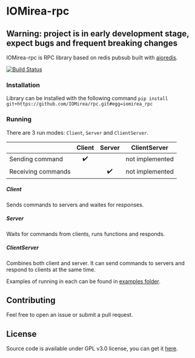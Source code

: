 # IOMirea-rpc
## Warning: project is in early development stage, expect bugs and frequent breaking changes

IOMirea-rpc is RPC library based on redis pubsub built with [aioredis](https://github.com/aio-libs/aioredis).

[![Build Status](https://travis-ci.org/IOMirea/rpc.svg?branch=master)](https://travis-ci.org/IOMirea/rpc)

### Installation
Library can be installed with the following command `pip install git+https://github.com/IOMirea/rpc.git#egg=iomirea_rpc`

### Running
There are 3 run modes: `Client`, `Server` and `ClientServer`.

|                    | Client | Server |  ClientServer   |
| :----------------- | :----: | :----: | :-------------: |
| Sending command    |    ✔️   |        | not implemented |
| Receiving commands |        |    ✔️   | not implemented |

##### Client
Sends commands to servers and waites for responses.

##### Server
Waits for commands from clients, runs functions and responds.

##### ClientServer
Combines both client and server. It can send commands to servers and respond to clients at the same time.

Examples of running in each can be found in [examples folder](https://github.com/IOMirea/rpc/blob/master/examples).

## Contributing
Feel free to open an issue or submit a pull request.  

## License
Source code is available under GPL v3.0 license, you can get it [here](https://github.com/IOMirea/rpc/blob/master/LICENSE).
